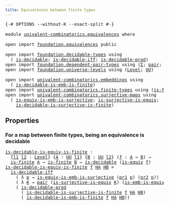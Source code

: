 ```yaml
---
title: Equivalences between finite types
---
```


<pre class="Agda"><a id="59" class="Symbol">{-#</a> <a id="63" class="Keyword">OPTIONS</a> <a id="71" class="Pragma">--without-K</a> <a id="83" class="Pragma">--exact-split</a> <a id="97" class="Symbol">#-}</a>

<a id="102" class="Keyword">module</a> <a id="109" href="univalent-combinatorics.equivalences.html" class="Module">univalent-combinatorics.equivalences</a> <a id="146" class="Keyword">where</a>

<a id="153" class="Keyword">open</a> <a id="158" class="Keyword">import</a> <a id="165" href="foundation.equivalences.html" class="Module">foundation.equivalences</a> <a id="189" class="Keyword">public</a>

<a id="197" class="Keyword">open</a> <a id="202" class="Keyword">import</a> <a id="209" href="foundation.decidable-types.html" class="Module">foundation.decidable-types</a> <a id="236" class="Keyword">using</a>
  <a id="244" class="Symbol">(</a> <a id="246" href="foundation.decidable-types.html#1915" class="Function">is-decidable</a><a id="258" class="Symbol">;</a> <a id="260" href="foundation.decidable-types.html#5041" class="Function">is-decidable-iff</a><a id="276" class="Symbol">;</a> <a id="278" href="foundation.decidable-types.html#3314" class="Function">is-decidable-prod</a><a id="295" class="Symbol">)</a>
<a id="297" class="Keyword">open</a> <a id="302" class="Keyword">import</a> <a id="309" href="foundation.dependent-pair-types.html" class="Module">foundation.dependent-pair-types</a> <a id="341" class="Keyword">using</a> <a id="347" class="Symbol">(</a><a id="348" href="foundation-core.dependent-pair-types.html#515" class="Record">Σ</a><a id="349" class="Symbol">;</a> <a id="351" href="foundation-core.dependent-pair-types.html#588" class="InductiveConstructor">pair</a><a id="355" class="Symbol">;</a> <a id="357" href="foundation-core.dependent-pair-types.html#605" class="Field">pr1</a><a id="360" class="Symbol">;</a> <a id="362" href="foundation-core.dependent-pair-types.html#617" class="Field">pr2</a><a id="365" class="Symbol">)</a>
<a id="367" class="Keyword">open</a> <a id="372" class="Keyword">import</a> <a id="379" href="foundation.universe-levels.html" class="Module">foundation.universe-levels</a> <a id="406" class="Keyword">using</a> <a id="412" class="Symbol">(</a><a id="413" href="Agda.Primitive.html#597" class="Postulate">Level</a><a id="418" class="Symbol">;</a> <a id="420" href="foundation-core.universe-levels.html#235" class="Primitive">UU</a><a id="422" class="Symbol">)</a>

<a id="425" class="Keyword">open</a> <a id="430" class="Keyword">import</a> <a id="437" href="univalent-combinatorics.embeddings.html" class="Module">univalent-combinatorics.embeddings</a> <a id="472" class="Keyword">using</a>
  <a id="480" class="Symbol">(</a> <a id="482" href="univalent-combinatorics.embeddings.html#649" class="Function">is-decidable-is-emb-is-finite</a><a id="511" class="Symbol">)</a>
<a id="513" class="Keyword">open</a> <a id="518" class="Keyword">import</a> <a id="525" href="univalent-combinatorics.finite-types.html" class="Module">univalent-combinatorics.finite-types</a> <a id="562" class="Keyword">using</a> <a id="568" class="Symbol">(</a><a id="569" href="univalent-combinatorics.finite-types.html#4134" class="Function">is-finite</a><a id="578" class="Symbol">)</a>
<a id="580" class="Keyword">open</a> <a id="585" class="Keyword">import</a> <a id="592" href="univalent-combinatorics.surjective-maps.html" class="Module">univalent-combinatorics.surjective-maps</a> <a id="632" class="Keyword">using</a>
  <a id="640" class="Symbol">(</a> <a id="642" href="foundation.surjective-maps.html#6400" class="Function">is-equiv-is-emb-is-surjective</a><a id="671" class="Symbol">;</a> <a id="673" href="foundation.surjective-maps.html#2714" class="Function">is-surjective-is-equiv</a><a id="695" class="Symbol">;</a>
    <a id="701" href="univalent-combinatorics.surjective-maps.html#642" class="Function">is-decidable-is-surjective-is-finite</a><a id="737" class="Symbol">)</a>
</pre>
## Properties

### For a map between finite types, being an equivalence is decidable

<pre class="Agda"><a id="is-decidable-is-equiv-is-finite"></a><a id="838" href="univalent-combinatorics.equivalences.html#838" class="Function">is-decidable-is-equiv-is-finite</a> <a id="870" class="Symbol">:</a>
  <a id="874" class="Symbol">{</a><a id="875" href="univalent-combinatorics.equivalences.html#875" class="Bound">l1</a> <a id="878" href="univalent-combinatorics.equivalences.html#878" class="Bound">l2</a> <a id="881" class="Symbol">:</a> <a id="883" href="Agda.Primitive.html#597" class="Postulate">Level</a><a id="888" class="Symbol">}</a> <a id="890" class="Symbol">{</a><a id="891" href="univalent-combinatorics.equivalences.html#891" class="Bound">A</a> <a id="893" class="Symbol">:</a> <a id="895" href="foundation-core.universe-levels.html#235" class="Primitive">UU</a> <a id="898" href="univalent-combinatorics.equivalences.html#875" class="Bound">l1</a><a id="900" class="Symbol">}</a> <a id="902" class="Symbol">{</a><a id="903" href="univalent-combinatorics.equivalences.html#903" class="Bound">B</a> <a id="905" class="Symbol">:</a> <a id="907" href="foundation-core.universe-levels.html#235" class="Primitive">UU</a> <a id="910" href="univalent-combinatorics.equivalences.html#878" class="Bound">l2</a><a id="912" class="Symbol">}</a> <a id="914" class="Symbol">(</a><a id="915" href="univalent-combinatorics.equivalences.html#915" class="Bound">f</a> <a id="917" class="Symbol">:</a> <a id="919" href="univalent-combinatorics.equivalences.html#891" class="Bound">A</a> <a id="921" class="Symbol">→</a> <a id="923" href="univalent-combinatorics.equivalences.html#903" class="Bound">B</a><a id="924" class="Symbol">)</a> <a id="926" class="Symbol">→</a>
  <a id="930" href="univalent-combinatorics.finite-types.html#4134" class="Function">is-finite</a> <a id="940" href="univalent-combinatorics.equivalences.html#891" class="Bound">A</a> <a id="942" class="Symbol">→</a> <a id="944" href="univalent-combinatorics.finite-types.html#4134" class="Function">is-finite</a> <a id="954" href="univalent-combinatorics.equivalences.html#903" class="Bound">B</a> <a id="956" class="Symbol">→</a> <a id="958" href="foundation.decidable-types.html#1915" class="Function">is-decidable</a> <a id="971" class="Symbol">(</a><a id="972" href="foundation-core.equivalences.html#1556" class="Function">is-equiv</a> <a id="981" href="univalent-combinatorics.equivalences.html#915" class="Bound">f</a><a id="982" class="Symbol">)</a>
<a id="984" href="univalent-combinatorics.equivalences.html#838" class="Function">is-decidable-is-equiv-is-finite</a> <a id="1016" href="univalent-combinatorics.equivalences.html#1016" class="Bound">f</a> <a id="1018" href="univalent-combinatorics.equivalences.html#1018" class="Bound">HA</a> <a id="1021" href="univalent-combinatorics.equivalences.html#1021" class="Bound">HB</a> <a id="1024" class="Symbol">=</a>
  <a id="1028" href="foundation.decidable-types.html#5041" class="Function">is-decidable-iff</a>
    <a id="1049" class="Symbol">(</a> <a id="1051" class="Symbol">λ</a> <a id="1053" href="univalent-combinatorics.equivalences.html#1053" class="Bound">p</a> <a id="1055" class="Symbol">→</a> <a id="1057" href="foundation.surjective-maps.html#6400" class="Function">is-equiv-is-emb-is-surjective</a> <a id="1087" class="Symbol">(</a><a id="1088" href="foundation-core.dependent-pair-types.html#605" class="Field">pr1</a> <a id="1092" href="univalent-combinatorics.equivalences.html#1053" class="Bound">p</a><a id="1093" class="Symbol">)</a> <a id="1095" class="Symbol">(</a><a id="1096" href="foundation-core.dependent-pair-types.html#617" class="Field">pr2</a> <a id="1100" href="univalent-combinatorics.equivalences.html#1053" class="Bound">p</a><a id="1101" class="Symbol">))</a>
    <a id="1108" class="Symbol">(</a> <a id="1110" class="Symbol">λ</a> <a id="1112" href="univalent-combinatorics.equivalences.html#1112" class="Bound">K</a> <a id="1114" class="Symbol">→</a> <a id="1116" href="foundation-core.dependent-pair-types.html#588" class="InductiveConstructor">pair</a> <a id="1121" class="Symbol">(</a><a id="1122" href="foundation.surjective-maps.html#2714" class="Function">is-surjective-is-equiv</a> <a id="1145" href="univalent-combinatorics.equivalences.html#1112" class="Bound">K</a><a id="1146" class="Symbol">)</a> <a id="1148" class="Symbol">(</a><a id="1149" href="foundation-core.equivalences.html#15406" class="Function">is-emb-is-equiv</a> <a id="1165" href="univalent-combinatorics.equivalences.html#1112" class="Bound">K</a><a id="1166" class="Symbol">))</a>
    <a id="1173" class="Symbol">(</a> <a id="1175" href="foundation.decidable-types.html#3314" class="Function">is-decidable-prod</a>
      <a id="1199" class="Symbol">(</a> <a id="1201" href="univalent-combinatorics.surjective-maps.html#642" class="Function">is-decidable-is-surjective-is-finite</a> <a id="1238" href="univalent-combinatorics.equivalences.html#1016" class="Bound">f</a> <a id="1240" href="univalent-combinatorics.equivalences.html#1018" class="Bound">HA</a> <a id="1243" href="univalent-combinatorics.equivalences.html#1021" class="Bound">HB</a><a id="1245" class="Symbol">)</a>
      <a id="1253" class="Symbol">(</a> <a id="1255" href="univalent-combinatorics.embeddings.html#649" class="Function">is-decidable-is-emb-is-finite</a> <a id="1285" href="univalent-combinatorics.equivalences.html#1016" class="Bound">f</a> <a id="1287" href="univalent-combinatorics.equivalences.html#1018" class="Bound">HA</a> <a id="1290" href="univalent-combinatorics.equivalences.html#1021" class="Bound">HB</a><a id="1292" class="Symbol">))</a>
</pre>